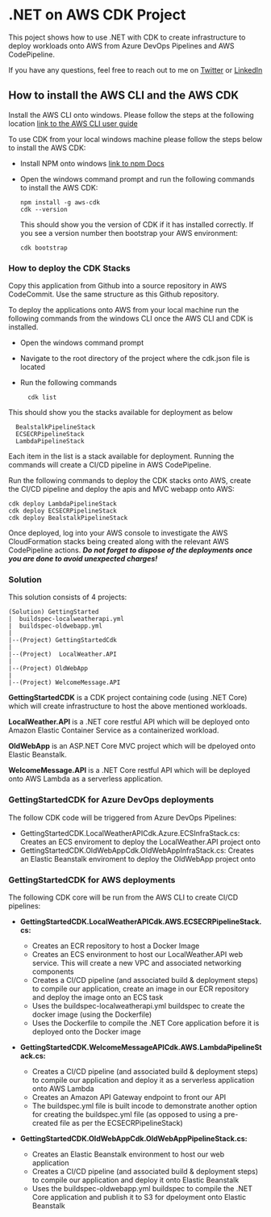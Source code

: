 # .NET on AWS CDK Project

This poject shows how to use .NET with CDK to create infrastructure to deploy workloads onto AWS from Azure DevOps Pipelines and AWS CodePipeline.

If you have any questions, feel free to reach out to me on [Twitter](http://twitter.com/husseintaz) or [LinkedIn](https://www.linkedin.com/in/tasleem-taz-hussein-b300a577/)

## How to install the AWS CLI and the AWS CDK
Install the AWS CLI onto windows. Please follow the steps at the following location [link to the AWS CLI user guide](https://docs.aws.amazon.com/cli/latest/userguide/install-cliv2-windows.html)

To use CDK from your local windows machine please follow the steps below to install the AWS CDK:
- Install NPM onto windows [link to npm Docs](https://docs.npmjs.com/downloading-and-installing-node-js-and-npm)
- Open the windows command prompt and run the following commands to install the AWS CDK:
	```
	npm install -g aws-cdk
	cdk --version
	```
	
	This should show you the version of CDK if it has installed correctly. If you see a version number then bootstrap your AWS environment:
	```
	cdk bootstrap
	```

### How to deploy the CDK Stacks
Copy this application from Github into a source repository in AWS CodeCommit. Use the same structure as this Github repository.

To deploy the applications onto AWS from your local machine run the following commands from the windows CLI once the AWS CLI and CDK is installed.

- Open the windows command prompt 
- Navigate to the root directory of the project where the cdk.json file is located
- Run the following commands

  ```
	cdk list
  ```
  
This should show you the stacks available for deployment as below

  ```
	BealstalkPipelineStack
	ECSECRPipelineStack
	LambdaPipelineStack	
  ```

Each item in the list is a stack available for deployment. Running the commands will create a CI/CD pipeline in AWS CodePipeline.

Run the following commands to deploy the CDK stacks onto AWS, create the CI/CD pipeline and deploy the apis and MVC webapp onto AWS:
  
  ```
  cdk deploy LambdaPipelineStack
  cdk deploy ECSECRPipelineStack
  cdk deploy BealstalkPipelineStack
  ```

Once deployed, log into your AWS console to investigate the AWS CloudFormation stacks being created along with the relevant AWS CodePipeline actions.
***Do not forget to dispose of the deployments once you are done to avoid unexpected charges!***

### Solution
This solution consists of 4 projects: <br>

```
(Solution) GettingStarted
|  buildspec-localweatherapi.yml
|  buildspec-oldwebapp.yml
|
|--(Project) GettingStartedCdk
|
|--(Project)  LocalWeather.API
|
|--(Project) OldWebApp
|
|--(Project) WelcomeMessage.API
```

**GettingStartedCDK** is a CDK project containing code (using .NET Core) which will create infrastructure to
host the above mentioned workloads.

**LocalWeather.API** is a .NET core restful API which will be deployed onto Amazon Elastic Container Service as a containerized workload.

**OldWebApp** is an ASP.NET Core MVC project which will be dpeloyed onto Elastic Beanstalk.

**WelcomeMessage.API** is a .NET Core restful API which will be deployed onto AWS Lambda as a serverless application.


### GettingStartedCDK for Azure DevOps deployments
The follow CDK code will be triggered from Azure DevOps Pipelines:
- GettingStartedCDK.LocalWeatherAPICdk.Azure.ECSInfraStack.cs: Creates an ECS enviroment to deploy the LocalWeather.API project onto
- GettingStartedCDK.OldWebAppCdk.OldWebAppInfraStack.cs: Creates an Elastic Beanstalk enviroment to deploy the OldWebApp project onto

### GettingStartedCDK for AWS deployments
The following CDK core will be run from the AWS CLI to create CI/CD pipelines:

- **GettingStartedCDK.LocalWeatherAPICdk.AWS.ECSECRPipelineStack.cs:**
	- Creates an ECR repository to host a Docker Image
	- Creates an ECS environment to host our LocalWeather.API web service. This will create a new VPC and associated networking components
	- Creates a CI/CD pipeline (and associated build & deployment steps) to compile our application, create an image in our ECR repository and deploy the image onto an ECS task
	- Uses the buildspec-localweatherapi.yml buildspec to create the docker image (using the Dockerfile)
	- Uses the Dockerfile to compile the .NET Core application before it is deployed onto the Docker image

- **GettingStartedCDK.WelcomeMessageAPICdk.AWS.LambdaPipelineStack.cs:**
	- Creates a CI/CD pipeline (and associated build & deployment steps) to compile our application and deploy it as a serverless application onto AWS Lambda
	- Creates an Amazon API Gateway endpoint to front our API
	- The buildspec.yml file is built incode to demonstrate another option for creating the buildspec.yml file (as opposed to using a pre-created file as per the ECSECRPipelineStack)

- **GettingStartedCDK.OldWebAppCdk.OldWebAppPipelineStack.cs:**
	- Creates an Elastic Beanstalk environment to host our web application
	- Creates a CI/CD pipeline (and associated build & deployment steps) to compile our application and deploy it onto Elastic Beanstalk
	- Uses the buildspec-oldwebapp.yml buildspec to compile the .NET Core application and publish it to S3 for dpeloyment onto Elastic Beanstalk
